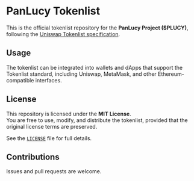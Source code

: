 # PanLucy Tokenlist

This is the official tokenlist repository for the **PanLucy Project ($PLUCY)**, following the [Uniswap Tokenlist specification](https://tokenlists.org).

## Usage

The tokenlist can be integrated into wallets and dApps that support the Tokenlist standard, including Uniswap, MetaMask, and other Ethereum-compatible interfaces.
## License

This repository is licensed under the **MIT License**.  
You are free to use, modify, and distribute the tokenlist, provided that the original license terms are preserved.

See the [`LICENSE`](./LICENSE) file for full details.

## Contributions

Issues and pull requests are welcome.
